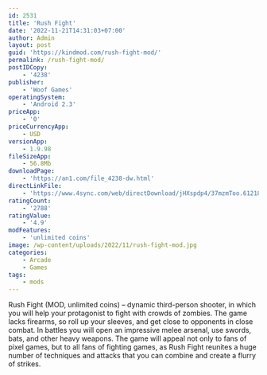 ```yaml
---
id: 2531
title: 'Rush Fight'
date: '2022-11-21T14:31:03+07:00'
author: Admin
layout: post
guid: 'https://kindmod.com/rush-fight-mod/'
permalink: /rush-fight-mod/
postIDCopy:
    - '4238'
publisher:
    - 'Woof Games'
operatingSystem:
    - 'Android 2.3'
priceApp:
    - '0'
priceCurrencyApp:
    - USD
versionApp:
    - 1.9.98
fileSizeApp:
    - 56.8Mb
downloadPage:
    - 'https://an1.com/file_4238-dw.html'
directLinkFile:
    - 'https://www.4sync.com/web/directDownload/jHXspdp4/37mzmToo.612184b9fe2623414e4891faa818f548'
ratingCount:
    - '2788'
ratingValue:
    - '4.9'
modFeatures:
    - 'unlimited coins'
image: /wp-content/uploads/2022/11/rush-fight-mod.jpg
categories:
    - Arcade
    - Games
tags:
    - mods
---
```


Rush Fight (MOD, unlimited coins) – dynamic third-person shooter, in which you will help your protagonist to fight with crowds of zombies. The game lacks firearms, so roll up your sleeves, and get close to opponents in close combat. In battles you will open an impressive melee arsenal, use swords, bats, and other heavy weapons. The game will appeal not only to fans of pixel games, but to all fans of fighting games, as Rush Fight reunites a huge number of techniques and attacks that you can combine and create a flurry of strikes.